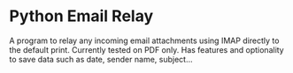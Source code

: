# Python Email Relay
A program to relay any incoming email attachments using IMAP directly to the default print.
Currently tested on PDF only.
Has features and optionality to save data such as date, sender name, subject...

